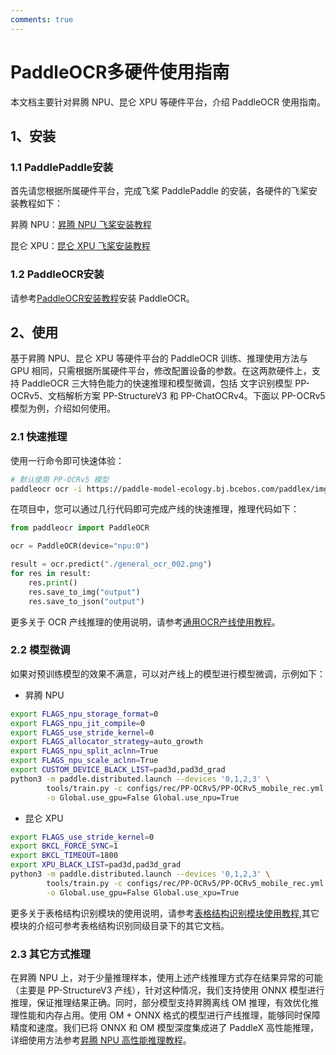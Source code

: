 ```yaml
---
comments: true
---
```


# PaddleOCR多硬件使用指南

本文档主要针对昇腾 NPU、昆仑 XPU 等硬件平台，介绍 PaddleOCR 使用指南。

## 1、安装

### 1.1 PaddlePaddle安装

首先请您根据所属硬件平台，完成飞桨 PaddlePaddle 的安装，各硬件的飞桨安装教程如下：

昇腾 NPU：[昇腾 NPU 飞桨安装教程](./paddlepaddle_install_NPU.md)

昆仑 XPU：[昆仑 XPU 飞桨安装教程](./paddlepaddle_install_XPU.md)

### 1.2 PaddleOCR安装

请参考[PaddleOCR安装教程](../installation.md)安装 PaddleOCR。

## 2、使用

基于昇腾 NPU、昆仑 XPU 等硬件平台的 PaddleOCR 训练、推理使用方法与 GPU 相同，只需根据所属硬件平台，修改配置设备的参数。在这两款硬件上，支持 PaddleOCR 三大特色能力的快速推理和模型微调，包括 文字识别模型 PP-OCRv5、文档解析方案 PP-StructureV3 和 PP-ChatOCRv4。下面以 PP-OCRv5 模型为例，介绍如何使用。

### 2.1 快速推理

使用一行命令即可快速体验：

```bash
# 默认使用 PP-OCRv5 模型
paddleocr ocr -i https://paddle-model-ecology.bj.bcebos.com/paddlex/imgs/demo_image/general_ocr_002.png --device npu:0 # 将设备名修改为 npu或xpu
```

在项目中，您可以通过几行代码即可完成产线的快速推理，推理代码如下：

```python
from paddleocr import PaddleOCR

ocr = PaddleOCR(device="npu:0")

result = ocr.predict("./general_ocr_002.png")
for res in result:
    res.print()
    res.save_to_img("output")
    res.save_to_json("output")
```

更多关于 OCR 产线推理的使用说明，请参考[通用OCR产线使用教程](../pipeline_usage/OCR.md)。

### 2.2 模型微调

如果对预训练模型的效果不满意，可以对产线上的模型进行模型微调，示例如下：

* 昇腾 NPU
```bash
export FLAGS_npu_storage_format=0
export FLAGS_npu_jit_compile=0
export FLAGS_use_stride_kernel=0
export FLAGS_allocator_strategy=auto_growth
export FLAGS_npu_split_aclnn=True
export FLAGS_npu_scale_aclnn=True
export CUSTOM_DEVICE_BLACK_LIST=pad3d,pad3d_grad
python3 -m paddle.distributed.launch --devices '0,1,2,3' \
        tools/train.py -c configs/rec/PP-OCRv5/PP-OCRv5_mobile_rec.yml \
        -o Global.use_gpu=False Global.use_npu=True
```

* 昆仑 XPU
```bash
export FLAGS_use_stride_kernel=0
export BKCL_FORCE_SYNC=1
export BKCL_TIMEOUT=1800
export XPU_BLACK_LIST=pad3d,pad3d_grad
python3 -m paddle.distributed.launch --devices '0,1,2,3' \
        tools/train.py -c configs/rec/PP-OCRv5/PP-OCRv5_mobile_rec.yml \
        -o Global.use_gpu=False Global.use_xpu=True
```

更多关于表格结构识别模块的使用说明，请参考[表格结构识别模块使用教程](../module_usage/table_structure_recognition.md),其它模块的介绍可参考表格结构识别同级目录下的其它文档。

### 2.3 其它方式推理

在昇腾 NPU 上，对于少量推理样本，使用上述产线推理方式存在结果异常的可能（主要是 PP-StructureV3 产线），针对这种情况，我们支持使用 ONNX 模型进行推理，保证推理结果正确。同时，部分模型支持昇腾离线 OM 推理，有效优化推理性能和内存占用。使用 OM + ONNX 格式的模型进行产线推理，能够同时保障精度和速度。我们已将 ONNX 和 OM 模型深度集成进了 PaddleX 高性能推理，详细使用方法参考[昇腾 NPU 高性能推理教程](https://github.com/PaddlePaddle/PaddleX/blob/develop/docs/practical_tutorials/high_performance_npu_tutorial.md)。
